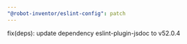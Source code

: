 ```yaml
---
"@robot-inventor/eslint-config": patch
---
```


fix(deps): update dependency eslint-plugin-jsdoc to v52.0.4
